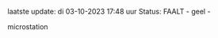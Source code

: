 laatste update: 
di 03-10-2023 17:48   uur 
Status: FAALT - geel - 
<div class="service Y">microstation</div>